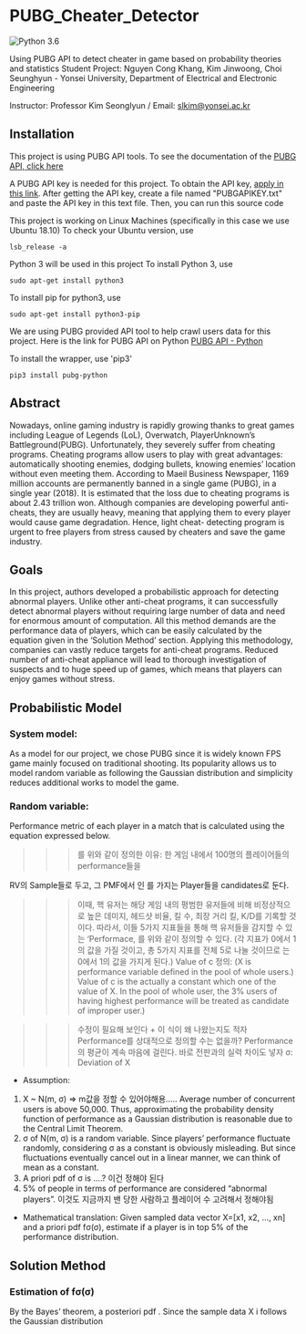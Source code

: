 # PUBG_Cheater_Detector

![Python 3.6](https://img.shields.io/badge/python-3.6-blue.svg)

Using PUBG API to detect cheater in game based on probability theories and statistics
Student Project: Nguyen Cong Khang, Kim Jinwoong, Choi Seunghyun - Yonsei University, Department of Electrical and Electronic Engineering

Instructor: Professor Kim Seonglyun / Email: slkim@yonsei.ac.kr

## Installation
This project is using PUBG API tools. To see the documentation of the [PUBG API, click here](https://documentation.pubg.com/en/introduction.html)

A PUBG API key is needed for this project. To obtain the API key, [apply in this link](https://developer.pubg.com/). 
After getting the API key, create a file named "PUBGAPIKEY.txt" and paste the API key in this text file. Then, you can run this source code

This project is working on Linux Machines (specifically in this case we use Ubuntu 18.10)
To check your Ubuntu version, use
```
lsb_release -a
```
Python 3 will be used in this project
To install Python 3, use
```
sudo apt-get install python3
```
To install pip for python3, use
```
sudo apt-get install python3-pip
```
We are using PUBG provided API tool to help crawl users data for this project. Here is the link for PUBG API on Python
[PUBG API - Python](https://github.com/ramonsaraiva/pubg-python)


To install the wrapper, use 'pip3'

```
pip3 install pubg-python
```
## Abstract
Nowadays, online gaming industry is rapidly growing thanks to great games including League
of Legends (LoL), Overwatch, PlayerUnknown’s Battleground(PUBG). Unfortunately, they
severely suffer from cheating programs. Cheating programs allow users to play with great
advantages: automatically shooting enemies, dodging bullets, knowing enemies’ location
without even meeting them.
According to Maeil Business Newspaper, 1169 million accounts are permanently banned in a
single game (PUBG), in a single year (2018). It is estimated that the loss due to cheating
programs is about 2.43 trillion won.
Although companies are developing powerful anti-cheats, they are usually heavy, meaning
that applying them to every player would cause game degradation. Hence, light cheat-
detecting program is urgent to free players from stress caused by cheaters and save the
game industry.

## Goals
In this project, authors developed a probabilistic approach for detecting abnormal players.
Unlike other anti-cheat programs, it can successfully detect abnormal players without
requiring large number of data and need for enormous amount of computation. All this
method demands are the performance data of players, which can be easily calculated by the
equation given in the ‘Solution Method’ section.
Applying this methodology, companies can vastly reduce targets for anti-cheat programs.
Reduced number of anti-cheat appliance will lead to thorough investigation of suspects and
to huge speed up of games, which means that players can enjoy games without stress.

## Probabilistic Model
### System model:
As a model for our project, we chose PUBG since it is widely known FPS game mainly
focused on traditional shooting. Its popularity allows us to model random variable as
following the Gaussian distribution and simplicity reduces additional works to model the
game.
### Random variable:
Performance metric of each player in a match that is calculated using the equation
expressed below.

>>>를 위와 같이 정의한 이유: 한 게임 내에서 100명의 플레이어들의 performance들을

RV의 Sample들로 두고, 그 PMF에서 인 를 가지는 Player들을 candidates로 둔다.
>>>이때, 핵 유저는 해당 게임 내의 평범한 유저들에 비해 비정상적으로 높은 데미지,
헤드샷 비율, 킬 수, 최장 거리 킬, K/D를 기록할 것이다. 따라서, 이들 5가지 지표들을
통해 핵 유저들을 감지할 수 있는 ‘Performace, 를 위와 같이 정의할 수 있다. (각
지표가 0에서 1의 값을 가질 것이고, 총 5가지 지표를 전체 5로 나눌 것이므로 는
0에서 1의 값을 가지게 된다.)
>>>Value of c 정의: (X is performance variable defined in the pool of whole users.)
Value of c is the actually a constant which one of the value of X. In the pool of whole
user, the 3% users of having highest performance will be treated as candidate of
improper user.)

>>>수정이 필요해 보인다 + 이 식이 왜 나왔는지도 적자 Performance를 상대적으로
정의할 수는 없을까? Performance의 평균이 계속 마음에 걸린다. 바로 전판과의 실력
차이도 넣자
σ: Deviation of X
- Assumption:
1) X ~ N(m, σ) =&gt; m값을 정할 수 있어야해용…..
Average number of concurrent users is above 50,000. Thus, approximating the
probability density function of performance as a Gaussian distribution is reasonable
due to the Central Limit Theorem.
2) σ of N(m, σ) is a random variable.
Since players’ performance fluctuate randomly, considering σ as a constant is
obviously misleading. But since fluctuations eventually cancel out in a linear manner,
we can think of mean as a constant.
3) A priori pdf of σ is ….?
이건 정해야 된다
4) 5% of people in terms of performance are considered “abnormal players”.
이것도 지금까지 밴 당한 사람하고 플레이어 수 고려해서 정해야됨
- Mathematical translation:
Given sampled data vector X=[x1, x2, …, xn] and a priori pdf fσ(σ), estimate if a player is
in top 5% of the performance distribution.

## Solution Method
### Estimation of fσ(σ)
By the Bayes’ theorem, a posteriori pdf .
Since the sample data X i follows the Gaussian distribution
